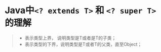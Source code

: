 # Java中`<? extends T>` 和 `<? super T>` 的理解

>* <? extends T> 表示类型上界， 说明类型是T或者是T的子类；
>* <? super T> 表示类型的下界，说明类型是T或者T的父类，直至Object；
